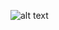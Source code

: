 ![alt text]([http://url/to/img.png](https://drive.google.com/file/d/1T78wgBH88FJ6pim_g8lb5EBKzQoDzPrG/view?usp=sharing)https://drive.google.com/file/d/1T78wgBH88FJ6pim_g8lb5EBKzQoDzPrG/view?usp=sharing)

